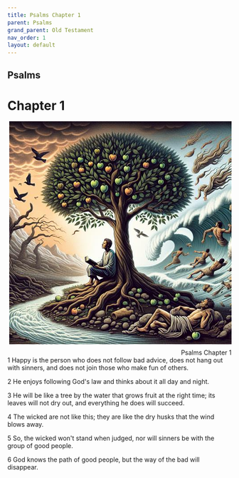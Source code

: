 ```yaml
---
title: Psalms Chapter 1
parent: Psalms
grand_parent: Old Testament
nav_order: 1
layout: default
---
```


## Psalms

# Chapter 1

<div style="clear: both; text-align: right;">
    <img src="/assets/Image/Psalms/500/1.jpg" alt="Psalms Chapter 1" class="chapter-image" style="max-width: 100%; height: auto; float: right; margin: 0 0 10px 10px; padding-left: 10%;">
    <figcaption style="font-size: 14px;">Psalms Chapter 1</figcaption>
</div>
1 Happy is the person who does not follow bad advice, does not hang out with sinners, and does not join those who make fun of others.

2 He enjoys following God's law and thinks about it all day and night.

3 He will be like a tree by the water that grows fruit at the right time; its leaves will not dry out, and everything he does will succeed.

4 The wicked are not like this; they are like the dry husks that the wind blows away.

5 So, the wicked won't stand when judged, nor will sinners be with the group of good people.

6 God knows the path of good people, but the way of the bad will disappear.


